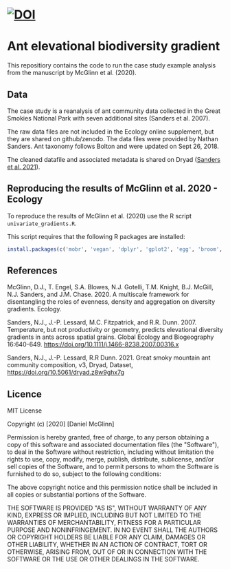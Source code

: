 [![DOI](https://zenodo.org/badge/DOI/10.5281/zenodo.4012570.svg)](https://doi.org/10.5281/zenodo.4012570)
============
# Ant elevational biodiversity gradient

This repositiory contains the code to run the case study example analysis from
the manuscript by McGlinn et al. (2020).

## Data

The case study is a reanalysis of ant community data collected in the Great
Smokies National Park with seven additional sites (Sanders et al. 2007).

The raw data files are not included in the Ecology online supplement, but they
are shared on github/zenodo. The data files were provided by Nathan Sanders. Ant
taxonomy follows Bolton and were updated on Sept 26, 2018.

The cleaned datafile and associated metadata is shared on Dryad ([Sanders et al.
2021](https://doi.org/10.5061/dryad.z8w9ghx7g)).


## Reproducing the results of McGlinn et al. 2020 - Ecology

To reproduce the results of McGlinn et al. (2020) use the R script
`univariate_gradients.R`.

This script requires that the following R packages are installed:

```r
install.packages(c('mobr', 'vegan', 'dplyr', 'gplot2', 'egg', 'broom', 'rdryad'))
```

## References

McGlinn, D.J., T. Engel, S.A. Blowes, N.J. Gotelli, T.M. Knight, B.J. McGill,
N.J. Sanders, and J.M. Chase. 2020. A multiscale framework for disentangling the
roles of evenness, density and aggregation on diversity gradients. Ecology.

Sanders, N.J., J.-P. Lessard, M.C. Fitzpatrick, and R.R. Dunn. 2007.
Temperature, but not productivity or geometry, predicts elevational diversity
gradients in ants across spatial grains. Global Ecology and Biogeography
16:640-649. https://doi.org/10.1111/j.1466-8238.2007.00316.x

Sanders, N.J., J.-P. Lessard, R.R Dunn. 2021. Great smoky
mountain ant community composition, v3, Dryad, Dataset,
https://doi.org/10.5061/dryad.z8w9ghx7g


## Licence 

MIT License

Copyright (c) [2020] [Daniel McGlinn]

Permission is hereby granted, free of charge, to any person obtaining a copy
of this software and associated documentation files (the "Software"), to deal
in the Software without restriction, including without limitation the rights
to use, copy, modify, merge, publish, distribute, sublicense, and/or sell
copies of the Software, and to permit persons to whom the Software is
furnished to do so, subject to the following conditions:

The above copyright notice and this permission notice shall be included in all
copies or substantial portions of the Software.

THE SOFTWARE IS PROVIDED "AS IS", WITHOUT WARRANTY OF ANY KIND, EXPRESS OR
IMPLIED, INCLUDING BUT NOT LIMITED TO THE WARRANTIES OF MERCHANTABILITY,
FITNESS FOR A PARTICULAR PURPOSE AND NONINFRINGEMENT. IN NO EVENT SHALL THE
AUTHORS OR COPYRIGHT HOLDERS BE LIABLE FOR ANY CLAIM, DAMAGES OR OTHER
LIABILITY, WHETHER IN AN ACTION OF CONTRACT, TORT OR OTHERWISE, ARISING FROM,
OUT OF OR IN CONNECTION WITH THE SOFTWARE OR THE USE OR OTHER DEALINGS IN THE
SOFTWARE.
